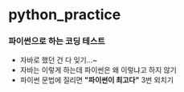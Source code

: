 # python_practice

### 파이썬으로 하는 코딩 테스트

- 자바로 했던 건 다 잊기...~
- 자바는 이렇게 하는데 파이썬은 왜 이렇냐고 하지 않기
- 파이썬 문법에 질리면 **"파이썬이 최고다"** 3번 외치기
